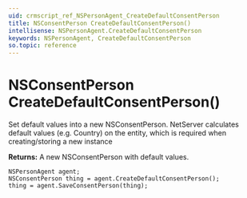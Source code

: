 ```yaml
---
uid: crmscript_ref_NSPersonAgent_CreateDefaultConsentPerson
title: NSConsentPerson CreateDefaultConsentPerson()
intellisense: NSPersonAgent.CreateDefaultConsentPerson
keywords: NSPersonAgent, CreateDefaultConsentPerson
so.topic: reference
---
```


# NSConsentPerson CreateDefaultConsentPerson()

Set default values into a new NSConsentPerson.
NetServer calculates default values (e.g. Country) on the entity, which is required when creating/storing a new instance

**Returns:** A new NSConsentPerson with default values.

```crmscript
NSPersonAgent agent;
NSConsentPerson thing = agent.CreateDefaultConsentPerson();
thing = agent.SaveConsentPerson(thing);
```

